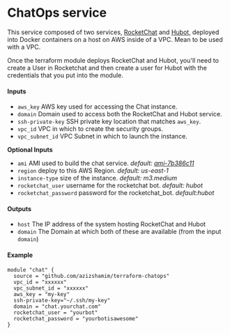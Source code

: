 # ChatOps service
[Rocketchat]: https://rocket.chat/
[Hubot]: https://hubot.github.com/

This service composed of two services, [RocketChat] and [Hubot], deployed into Docker containers on a host on AWS inside of a VPC. Mean to be used with a VPC.

Once the terraform module deploys RocketChat and Hubot, you'll need to create a User in Rocketchat and then create a user for Hubot with the credentials that you put into the module.

#### Inputs

* `aws_key` AWS key used for accessing the Chat instance.
* `domain` Domain used to access both the RocketChat and Hubot service.
* `ssh-private-key` SSH private key location that matches `aws_key`.
* `vpc_id`  VPC in which to create the security groups.
* `vpc_subnet_id` VPC Subnet in which to launch the instance.

**Optional Inputs**

* `ami`  AMI used to build the chat service. _default: [ami-7b386c11]()_
* `region`  deploy to this AWS Region.  _default: us-east-1_
* `instance-type` size of the instance. _default: m3.medium_
* `rocketchat_user` username for the rocketchat bot. _default: hubot_
* `rocketchat_password` password for the rocketchat_bot. _default:hubot_

#### Outputs

* `host` The IP address of the system hosting RocketChat and Hubot
* `domain` The Domain at which both of these are available (from the input `domain`)

#### Example

```
module "chat" {
  source = "github.com/azizshamim/terraform-chatops"
  vpc_id = "xxxxxx"
  vpc_subnet_id = "xxxxxx"
  aws_key = "my-key"
  ssh-private-key="~/.ssh/my-key"
  domain = "chat.yourchat.com"
  rocketchat_user = "yourbot"
  rocketchat_password = "yourbotisawesome"
}
```
